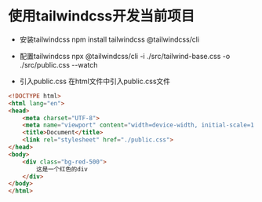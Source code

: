 # 使用tailwindcss开发当前项目

- 安装tailwindcss
npm install tailwindcss @tailwindcss/cli

- 配置tailwindcss
npx @tailwindcss/cli -i ./src/tailwind-base.css -o ./src/public.css --watch

- 引入public.css
在html文件中引入public.css文件
```html
<!DOCTYPE html>
<html lang="en">
<head>
    <meta charset="UTF-8">
    <meta name="viewport" content="width=device-width, initial-scale=1.0">
    <title>Document</title>
    <link rel="stylesheet" href="./public.css">
</head>
<body>
    <div class="bg-red-500">
        这是一个红色的div
    </div>
</body>
</html>
```
